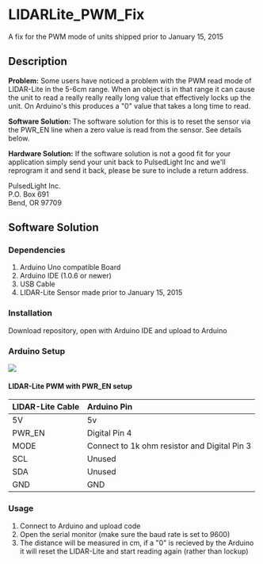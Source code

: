 # LIDARLite_PWM_Fix 
A fix for the PWM mode of units shipped prior to January 15, 2015

## Description

**Problem:** Some users have noticed a problem with the PWM read mode of LIDAR-Lite in the 5-6cm range. When an object is in that range it can cause the unit to read a really really really long value that effectively locks up the unit. On Arduino's this produces a "0" value that takes a long time to read. 

**Software Solution:** The software solution for this is to reset the sensor via the PWR_EN line when a zero value is read from the sensor. See details below. 

**Hardware Solution:** If the software solution is not a good fit for your application simply send your unit back to PulsedLight Inc and we'll reprogram it and send it back, please be sure to include a return address. 

PulsedLight Inc.    
P.O. Box 691   
Bend, OR 97709

## Software Solution

### Dependencies
1. Arduino Uno compatible Board
2. Arduino IDE (1.0.6 or newer)
3. USB Cable
4. LIDAR-Lite Sensor made prior to January 15, 2015

### Installation
Download repository, open with Arduino IDE and upload to Arduino

### Arduino Setup

![](http://pl3d.us/arduino-pwm-setup-pwm-fix.png)

#### LIDAR-Lite PWM with PWR_EN setup

LIDAR-Lite Cable|Arduino Pin
:---|:---
5V|5v
PWR_EN|Digital Pin 4
MODE|Connect to 1k ohm resistor and Digital Pin 3
SCL|Unused
SDA|Unused
GND|GND

### Usage
1. Connect to Arduino and upload code
2. Open the serial monitor (make sure the baud rate is set to 9600)
3. The distance will be measured in cm, if a "0" is recieved by the Arduino it will reset the LIDAR-Lite and start reading again (rather than lockup)

